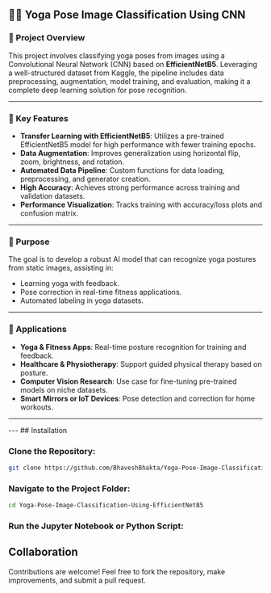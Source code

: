## 🧘‍♂️ Yoga Pose Image Classification Using CNN

### 📌 Project Overview
This project involves classifying yoga poses from images using a Convolutional Neural Network (CNN) based on **EfficientNetB5**. Leveraging a well-structured dataset from Kaggle, the pipeline includes data preprocessing, augmentation, model training, and evaluation, making it a complete deep learning solution for pose recognition.

---

### 🌟 Key Features
- **Transfer Learning with EfficientNetB5**: Utilizes a pre-trained EfficientNetB5 model for high performance with fewer training epochs.
- **Data Augmentation**: Improves generalization using horizontal flip, zoom, brightness, and rotation.
- **Automated Data Pipeline**: Custom functions for data loading, preprocessing, and generator creation.
- **High Accuracy**: Achieves strong performance across training and validation datasets.
- **Performance Visualization**: Tracks training with accuracy/loss plots and confusion matrix.

---

### 🎯 Purpose
The goal is to develop a robust AI model that can recognize yoga postures from static images, assisting in:
- Learning yoga with feedback.
- Pose correction in real-time fitness applications.
- Automated labeling in yoga datasets.

---

### 💼 Applications
- **Yoga & Fitness Apps**: Real-time posture recognition for training and feedback.
- **Healthcare & Physiotherapy**: Support guided physical therapy based on posture.
- **Computer Vision Research**: Use case for fine-tuning pre-trained models on niche datasets.
- **Smart Mirrors or IoT Devices**: Pose detection and correction for home workouts.

---
--- ## Installation

### Clone the Repository:

```bash
git clone https://github.com/BhaveshBhakta/Yoga-Pose-Image-Classification-Using-EfficientNetB5.git
```

### Navigate to the Project Folder:

```bash
cd Yoga-Pose-Image-Classification-Using-EfficientNetB5
```


### Run the Jupyter Notebook or Python Script:

## Collaboration
Contributions are welcome! Feel free to fork the repository, make improvements, and submit a pull request.
